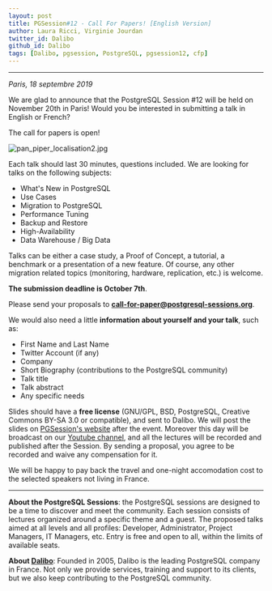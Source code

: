 ```yaml
---
layout: post
title: PGSession#12 - Call For Papers! [English Version]
author: Laura Ricci, Virginie Jourdan
twitter_id: Dalibo
github_id: Dalibo
tags: [Dalibo, pgsession, PostgreSQL, pgsession12, cfp]
---
```


---
*Paris, 18 septembre 2019*

We are glad to announce that the PostgreSQL Session #12 will be held on November 20th in Paris! Would you be interested in
submitting a talk in English or French?

<!--MORE-->

The call for papers is open! 

![pan_piper_localisation2.jpg](https://raw.githubusercontent.com/dalibo/blog/gh-pages/img/pan_piper_localisation2.jpg)

Each talk should last 30 minutes, questions included.
We are looking for talks on the following subjects:

  * What's New in PostgreSQL
  * Use Cases
  * Migration to PostgreSQL
  * Performance Tuning
  * Backup and Restore
  * High-Availability
  * Data Warehouse / Big Data

Talks can be either a case study, a Proof of Concept, a tutorial, a benchmark or a presentation of a new feature. 
Of course, any other migration related topics (monitoring, hardware, replication, etc.) is welcome.

**The submission deadline is October 7th**. 

Please send your proposals to **[call-for-paper@postgresql-sessions.org](mailto:call-for-paper@postgresql-sessions.org)**.

We would also need a little **information about yourself and your talk**, such as:

  * First Name and Last Name
  * Twitter Account (if any)
  * Company
  * Short Biography (contributions to the PostgreSQL community)
  * Talk title
  * Talk abstract
  * Any specific needs

Slides should have a **free license** (GNU/GPL, BSD, PostgreSQL, Creative Commons BY-SA 3.0 or compatible), and sent to Dalibo.
We will post the slides on [PGSession's website](http://dali.bo/2019_site_pgsessions) after the event. 
Moreover this day will be broadcast on our [Youtube channel](https://dali.bo/dalibo_youtube), and all the lectures will be recorded and published after the Session. 
By sending a proposal, you agree to be recorded and waive any compensation for it. 

We will be happy to pay back the travel and one-night accomodation cost to the selected speakers not living in France.

-----------------

**About the PostgreSQL Sessions**: the PostgreSQL sessions are designed to be a time to discover and meet the community. Each session consists of lectures organized around a specific theme and a guest. The proposed talks aimed at all levels and all profiles: Developer, Administrator, Project Managers, IT Managers, etc.
Entry is free and open to all, within the limits of available seats.

**About [Dalibo](https://dalibo.com/)**: Founded in 2005, Dalibo is the leading PostgreSQL company in France. Not only we provide services, training and support to its clients, but we also keep contributing to the PostgreSQL community.
